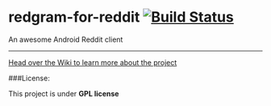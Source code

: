 # redgram-for-reddit [![Build Status](https://travis-ci.org/Redgram/redgram-for-reddit.svg?branch=master)](https://travis-ci.org/Redgram/redgram-for-reddit)
An awesome Android Reddit client

--------------

[Head over the Wiki to learn more about the project](https://github.com/Redgram/redgram-for-reddit/wiki)

###License:

This project is under **GPL license**
